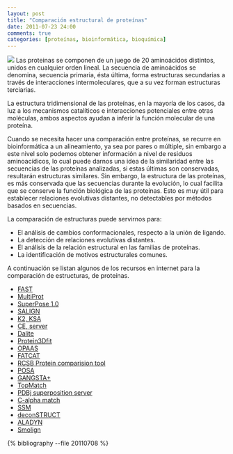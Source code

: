 ```yaml
---
layout: post
title: "Comparación estructural de proteínas"
date: 2011-07-23 24:00
comments: true
categories: [proteínas, bioinformática, bioquímica]
---
```


<img src="{{ root_url }}/images/proteinas.png" /> Las proteinas se componen de un juego de 20 aminoácidos distintos, unidos en cualquier orden lineal. La secuencia de aminoácidos se denomina, secuencia primaria, ésta última, forma estructuras secundarias a través de interacciones intermoleculares, que a su vez forman estructuras terciarias.

La estructura tridimensional de las proteínas, en la mayoría de los casos, da luz a los mecanismos catalíticos e interacciones potenciales entre otras moléculas, ambos aspectos ayudan a inferir la función molecular de una proteína.

Cuando se necesita hacer una comparación entre proteínas, se recurre en bioinformática a un alineamiento, ya sea por pares o múltiple, sin embargo a este nivel solo podemos obtener información a nivel de residuos aminoacídicos, lo cual puede darnos una idea de la similaridad entre las secuencias de las proteínas analizadas,  si estas últimas son conservadas, resultarán estructuras similares. Sin embargo, la estructura de las proteínas, es más conservada que las secuencias durante la evolución, lo cual facilita que se conserve la función biológica de las proteínas. Esto es muy útil para establecer relaciones evolutivas distantes, no detectables por métodos basados en secuencias.

La comparación de estructuras puede servirnos para:

- El análisis de cambios conformacionales, respecto a la unión de ligando.
- La detección de relaciones evolutivas distantes.
- El análisis de la relación estructural en las familias de proteínas.
- La identificación de motivos estructurales comunes.

A continuación se listan algunos de los recursos en internet para la comparación de estructuras, de proteínas.

- [FAST](http://biowulf.bu.edu/FAST/)
- [MultiProt](http://bioinfo3d.cs.tau.ac.il/MultiProt/)
- [SuperPose 1.0](http://wishart.biology.ualberta.ca/SuperPose/)
- [SALIGN](http://salilab.org/DBAli/?page=tools&action=f_salign)
- [K2, KSA](http://zlab.bu.edu/k2sa/)
- [CE, server](http://cl.sdsc.edu/ce.html)
- [Dalite](http://www.ebi.ac.uk/Tools/dalilite/)
- [Protein3Dfit](http://protein3dfit.tu-bs.de/cgi-bin/3daligner.py)
- [OPAAS](http://opaas.ibms.sinica.edu.tw/)
- [FATCAT](http://fatcat.burnham.org/fatcat-cgi/cgi/fatcat.pl?-func=pairwise)
- [RCSB Protein comparision tool](http://www.rcsb.org/pdb/workbench/workbench.do)
- [POSA](http://fatcat.burnham.org/POSA/)
- [GANGSTA+](http://agknapp.chemie.fu-berlin.de/gplus/index.php)
- [TopMatch](http://topmatch.services.came.sbg.ac.at/)
- [PDBj superposition server](http://www.pdbj.org/ash/index.html)
- [C-alpha match](http://bioinfo3d.cs.tau.ac.il/c_alpha_match/)
- [SSM](http://www.ebi.ac.uk/msd-srv/ssm/)
- [deconSTRUCT](http://epsf.bmad.bii.a-star.edu.sg/struct_server.html)
- [ALADYN](http://aladyn.escience-lab.org/)
- [Smolign](http://sacan.biomed.drexel.edu/Smolign/)

{% bibliography --file 20110708 %}